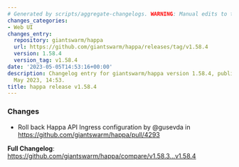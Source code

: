 ```yaml
---
# Generated by scripts/aggregate-changelogs. WARNING: Manual edits to this files will be overwritten.
changes_categories:
- Web UI
changes_entry:
  repository: giantswarm/happa
  url: https://github.com/giantswarm/happa/releases/tag/v1.58.4
  version: 1.58.4
  version_tag: v1.58.4
date: '2023-05-05T14:53:16+00:00'
description: Changelog entry for giantswarm/happa version 1.58.4, published on 05
  May 2023, 14:53.
title: happa release v1.58.4
---
```


<!-- Release notes generated using configuration in .github/release.yml at main -->

### Changes
* Roll back Happa API Ingress configuration by @gusevda in https://github.com/giantswarm/happa/pull/4293


**Full Changelog**: https://github.com/giantswarm/happa/compare/v1.58.3...v1.58.4
